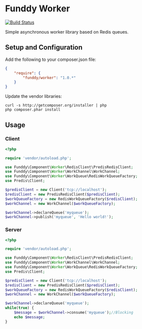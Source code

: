 Funddy Worker
=============

[![Build Status](https://secure.travis-ci.org/funddy/worker.png?branch=master)](http://travis-ci.org/funddy/worker)

Simple asynchronous worker library based on Redis queues.

Setup and Configuration
-----------------------
Add the following to your composer.json file:
```json
{
    "require": {
        "funddy/worker": "1.0.*"
    }
}
```

Update the vendor libraries:

    curl -s http://getcomposer.org/installer | php
    php composer.phar install

Usage
-----

### Client
```php
<?php

require 'vendor/autoload.php';

use Funddy\Component\Worker\RedisClient\PredisRedisClient;
use Funddy\Component\Worker\WorkChannel\WorkChannel;
use Funddy\Component\Worker\WorkQueue\RedisWorkQueueFactory;
use Predis\Client;

$predisClient = new Client('tcp://localhost');
$redisClient = new PredisRedisClient($predisClient);
$workQueueFactory = new RedisWorkQueueFactory($redisClient);
$workChannel = new WorkChannel($workQueueFactory);

$workChannel->declareQueue('myqueue');
$workChannel->publish('myqueue', 'Hello world!');
```

### Server
```php
<?php

require 'vendor/autoload.php';

use Funddy\Component\Worker\RedisClient\PredisRedisClient;
use Funddy\Component\Worker\WorkChannel\WorkChannel;
use Funddy\Component\Worker\WorkQueue\RedisWorkQueueFactory;
use Predis\Client;

$predisClient = new Client('tcp://localhost');
$redisClient = new PredisRedisClient($predisClient);
$workQueueFactory = new RedisWorkQueueFactory($redisClient);
$workChannel = new WorkChannel($workQueueFactory);

$workChannel->declareQueue('myqueue');
while(true) {
    $message = $workChannel->consume('myqueue');//Blocking
    echo $message;
}
```
